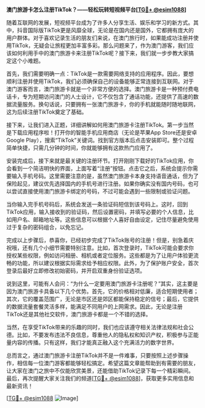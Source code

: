 **澳门旅游卡怎么注册TikTok？——轻松玩转短视频平台[[TG💪+ @esim1088](https://t.me/s/esim1088)]**

随着互联网的发展，短视频平台成为了许多人分享生活、娱乐和学习的新方式。其中，抖音国际版TikTok更是风靡全球，无论是在国内还是国外，它都拥有庞大的用户群体。对于喜欢记录生活的朋友们来说，在澳门旅行时，如果能成功注册并使用TikTok，无疑会让旅程更加丰富多彩。那么问题来了，作为澳门游客，我们应该如何利用手中的澳门旅游卡来注册TikTok呢？接下来，我们就一步步教大家搞定这个小难题。

首先，我们需要明确一点：TikTok是一款需要网络支持的应用程序。因此，要想顺利注册并使用TikTok，我们必须确保自己的设备能够正常连接到互联网。对于澳门游客而言，澳门旅游卡就是一个非常方便的选择。澳门旅游卡是一种预付费电话卡，专为短期访问澳门的人士设计，它不仅包含了通话功能，还提供了高速的数据流量服务。换句话说，只要拥有一张澳门旅游卡，你的手机就能随时随地联网，这为后续注册TikTok奠定了基础。

接下来，让我们进入正题，详细讲解如何用澳门旅游卡注册TikTok。第一步当然是下载应用程序啦！打开你的智能手机应用商店（无论是苹果App Store还是安卓Google Play），搜索“TikTok”关键词。找到官方版本后点击安装即可。整个过程简单快捷，只需几分钟的时间，你就能够拥有这款热门应用了。

安装完成后，接下来就是最关键的注册环节。打开刚刚下载好的TikTok应用，你会看到一个简洁明快的界面，上面写着“注册”按钮。点击它之后，系统会提示你需要输入手机号码。这里需要注意的是，虽然澳门旅游卡本身支持语音通话，但为了保险起见，建议优先选择国内的手机号进行注册。如果你确实没有国内号码，也可以尝试直接使用澳门旅游卡绑定的号码，不过可能会遇到一些限制或验证问题。

当你输入完手机号码后，系统会发送一条验证码短信到该号码上。这时，回到TikTok应用，输入接收到的验证码，然后设置密码，并填写必要的个人信息，比如用户名、邮箱地址等。这些信息可以根据个人喜好自由设定，记住尽量避免使用过于复杂的密码组合，以免忘记。

完成以上步骤后，恭喜你，已经初步完成了TikTok账号的注册！但是，别急着庆祝哦，还有几个小细节需要特别注意。比如，首次登录时，TikTok可能会要求你授权某些权限，例如访问相册、相机或者定位服务。这些都是为了让用户体验更流畅的功能，所以建议根据实际需求给予相应权限。此外，为了保护账户安全，首次登录后最好立即修改初始密码，并开启双重身份验证选项。

说到这里，可能有人会问：“为什么一定要用澳门旅游卡注册呢？”其实，这主要是因为澳门旅游卡具备以下几个优势。首先，它的价格相对低廉，适合短期使用者；其次，它的覆盖范围广，无论是市区还是郊区都能保持稳定的信号；最后，它提供的数据流量套餐灵活多样，能满足不同用户的上网需求。因此，无论是注册TikTok还是其他社交软件，澳门旅游卡都是一个不错的选择。

当然，在享受TikTok带来的乐趣的同时，我们也应该遵守相关法律法规和社会公德。比如，不要发布违法不良信息，尊重他人的隐私权和知识产权，积极参与正能量内容的传播。只有这样，我们才能真正融入这个充满活力的数字世界。

总而言之，通过澳门旅游卡注册TikTok并不是一件难事，只要按照上述步骤操作，相信每一位澳门游客都能够轻松搞定。希望这篇文章能帮助到有需要的朋友，让大家在澳门之旅中不仅能欣赏美景，还能借助TikTok记录下每一个精彩瞬间。最后，再次提醒大家关注我们的频道[[TG💪+ @esim1088](https://t.me/s/esim1088)]，获取更多实用信息和最新资讯！

[[TG💪+ @esim1088](https://t.me/s/esim1088) ![Image](https://i.postimg.cc/4NQfJmqS/Snipaste-2025-05-13-00-14-12.png)]